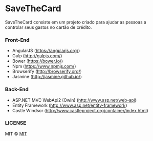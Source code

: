 SaveTheCard
========
SaveTheCard consiste em um projeto criado para ajudar as pessoas a controlar seus gastos no cartão de crédito.



### Front-End
* AngularJS (https://angularjs.org/)
* Gulp (http://gulpjs.com/)
* Bower (https://bower.io/)
* Npm (https://www.npmjs.com/)
* Browserify (http://browserify.org/)
* Jasmine (http://jasmine.github.io/)

### Back-End
* ASP.NET MVC WebApi2 (Owin) (http://www.asp.net/web-api)
* Entity Framework (http://www.asp.net/entity-framework)
* Castle Windsor (http://www.castleproject.org/container/index.html)

### LICENSE

MIT © [MIT](LICENSE)

